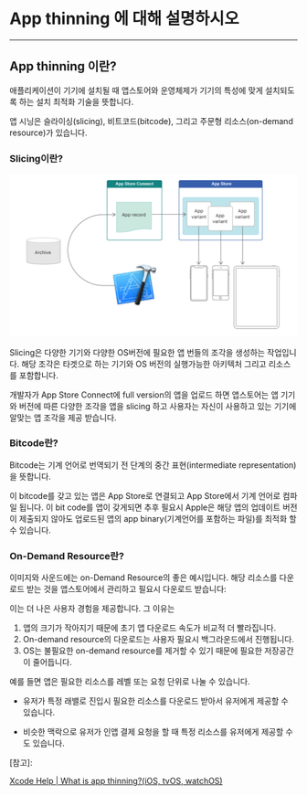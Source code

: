 # App thinning 에 대해 설명하시오

---



## App thinning 이란?

애플리케이션이 기기에 설치될 때 앱스토어와 운영체제가 기기의 특성에 맞게 설치되도록 하는 설치 최적화 기술을 뜻합니다.



앱 시닝은 슬라이싱(slicing), 비트코드(bitcode), 그리고 주문형 리소스(on-demand resource)가 있습니다.



### Slicing이란?

![Screen Shot 2021-07-24 at 3.26.20 PM](https://raw.githubusercontent.com/inwoodev/uploadedImages/uploadedFiles/20210724152627.png)

Slicing은 다양한 기기와 다양한 OS버전에 필요한 앱 번들의 조각을 생성하는 작업입니다. 해당 조각은 타겟으로 하는 기기와 OS 버전의 실행가능한 아키텍처 그리고 리소스를 포함합니다.

개발자가 App Store Connect에 full version의 앱을 업로드 하면 앱스토어는 앱 기기와 버전에 따른 다양한 조각을 앱을 slicing 하고 사용자는 자신이 사용하고 있는 기기에 알맞는 앱 조각을 제공 받습니다.



### Bitcode란?

Bitcode는 기계 언어로 번역되기 전 단계의 중간 표현(intermediate representation)을 뜻합니다.

이 bitcode를 갖고 있는 앱은 App Store로 연결되고 App Store에서 기계 언어로 컴파일 됩니다. 이 bit code를 앱이 갖게되면 추후 필요시 Apple은 해당 앱의 업데이트 버전이 제출되지 않아도 업로드된 앱의 app binary(기계언어를 포함하는 파일)를 최적화 할 수 있습니다.



### On-Demand Resource란?

이미지와 사운드에는 on-Demand Resource의 좋은 예시입니다. 해당 리소스를 다운로드 받는 것을 앱스토어에서 관리하고 필요시 다운로드 받습니다:

이는 더 나은 사용자 경험을 제공합니다. 그 이유는

1. 앱의 크기가 작아지기 때문에 초기 앱 다운로드 속도가 비교적 더 빨라집니다.
2. On-demand resource의 다운로드는 사용자 필요시 백그라운드에서 진행됩니다.
3. OS는 불필요한 on-demand resource를 제거할 수 있기 때문에 필요한 저장공간이 줄어듭니다.

예를 들면 앱은 필요한 리소스를 레벨 또는 요청 단위로 나눌 수 있습니다.

- 유저가 특정 래밸로 진입시 필요한 리소스를 다운로드 받아서 유저에게 제공할 수 있습니다.

- 비슷한 맥락으로 유저가 인앱 결제 요청을 할 때 특정 리소스를 유저에게 제공할 수도 있습니다.

[참고]:

[Xcode Help | What is app thinning?(iOS, tvOS, watchOS)](https://help.apple.com/xcode/mac/current/#/devbbdc5ce4f)

